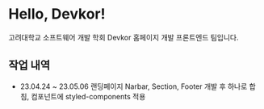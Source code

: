 # Hello, Devkor!

고려대학교 소프트웨어 개발 학회 Devkor 홈페이지 개발 프론트엔드 팀입니다.


## 작업 내역
- 23.04.24 ~ 23.05.06 랜딩페이지 Narbar, Section, Footer 개발 후 하나로 합침, 컴포넌트에 styled-components 적용
